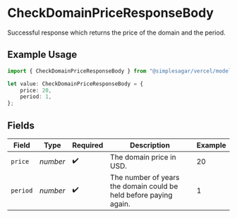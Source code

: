 # CheckDomainPriceResponseBody

Successful response which returns the price of the domain and the period.

## Example Usage

```typescript
import { CheckDomainPriceResponseBody } from "@simplesagar/vercel/models/checkdomainpriceop.js";

let value: CheckDomainPriceResponseBody = {
    price: 20,
    period: 1,
};
```

## Fields

| Field                                                             | Type                                                              | Required                                                          | Description                                                       | Example                                                           |
| ----------------------------------------------------------------- | ----------------------------------------------------------------- | ----------------------------------------------------------------- | ----------------------------------------------------------------- | ----------------------------------------------------------------- |
| `price`                                                           | *number*                                                          | :heavy_check_mark:                                                | The domain price in USD.                                          | 20                                                                |
| `period`                                                          | *number*                                                          | :heavy_check_mark:                                                | The number of years the domain could be held before paying again. | 1                                                                 |